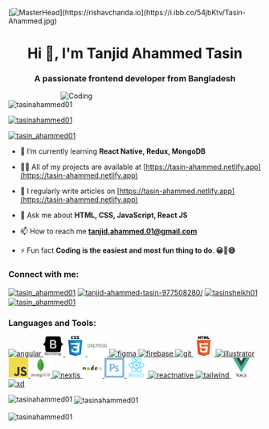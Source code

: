[![MasterHead]([https://1.bp.blogspot.com/-7A4WynwLsM...)](https://rishavchanda.io](https://i.ibb.co/54jbKtv/Tasin-Ahammed.jpg)
<h1 align="center">Hi 👋, I'm Tanjid Ahammed Tasin</h1>
<h3 align="center">A passionate frontend developer from Bangladesh</h3>
<img align="right" alt="Coding" width="400" src="[https://cdn.dribbble.com/users/116207...](https://i.pinimg.com/originals/81/17/8b/81178b47a8598f0c81c4799f2cdd4057.gif)">

<p align="left"> <img src="https://komarev.com/ghpvc/?username=tasinahammed01&label=Profile%20views&color=0e75b6&style=flat" alt="tasinahammed01" /> </p>

<p align="left"> <a href="https://github.com/ryo-ma/github-profile-trophy"><img src="https://github-profile-trophy.vercel.app/?username=tasinahammed01" alt="tasinahammed01" /></a> </p>

<p align="left"> <a href="https://twitter.com/tasin_ahammed01" target="blank"><img src="https://img.shields.io/twitter/follow/tasin_ahammed01?logo=twitter&style=for-the-badge" alt="tasin_ahammed01" /></a> </p>

- 🌱 I’m currently learning **React Native, Redux, MongoDB**

- 👨‍💻 All of my projects are available at [https://tasin-ahammed.netlify.app](https://tasin-ahammed.netlify.app)

- 📝 I regularly write articles on [https://tasin-ahammed.netlify.app](https://tasin-ahammed.netlify.app)

- 💬 Ask me about **HTML, CSS, JavaScript, React JS**

- 📫 How to reach me **tanjid.ahammed.01@gmail.com**

- ⚡ Fun fact **Coding is the easiest and most fun thing to do. 😀🤣😄**

<h3 align="left">Connect with me:</h3>
<p align="left">
<a href="https://twitter.com/tasin_ahammed01" target="blank"><img align="center" src="https://raw.githubusercontent.com/rahuldkjain/github-profile-readme-generator/master/src/images/icons/Social/twitter.svg" alt="tasin_ahammed01" height="30" width="40" /></a>
<a href="https://linkedin.com/in/tanjid-ahammed-tasin-977508280/" target="blank"><img align="center" src="https://raw.githubusercontent.com/rahuldkjain/github-profile-readme-generator/master/src/images/icons/Social/linked-in-alt.svg" alt="tanjid-ahammed-tasin-977508280/" height="30" width="40" /></a>
<a href="https://fb.com/tasinsheikh01" target="blank"><img align="center" src="https://raw.githubusercontent.com/rahuldkjain/github-profile-readme-generator/master/src/images/icons/Social/facebook.svg" alt="tasinsheikh01" height="30" width="40" /></a>
<a href="https://instagram.com/tasin_ahammed01" target="blank"><img align="center" src="https://raw.githubusercontent.com/rahuldkjain/github-profile-readme-generator/master/src/images/icons/Social/instagram.svg" alt="tasin_ahammed01" height="30" width="40" /></a>
</p>

<h3 align="left">Languages and Tools:</h3>
<p align="left"> <a href="https://angular.io" target="_blank" rel="noreferrer"> <img src="https://angular.io/assets/images/logos/angular/angular.svg" alt="angular" width="40" height="40"/> </a> <a href="https://getbootstrap.com" target="_blank" rel="noreferrer"> <img src="https://raw.githubusercontent.com/devicons/devicon/master/icons/bootstrap/bootstrap-plain-wordmark.svg" alt="bootstrap" width="40" height="40"/> </a> <a href="https://www.w3schools.com/css/" target="_blank" rel="noreferrer"> <img src="https://raw.githubusercontent.com/devicons/devicon/master/icons/css3/css3-original-wordmark.svg" alt="css3" width="40" height="40"/> </a> <a href="https://expressjs.com" target="_blank" rel="noreferrer"> <img src="https://raw.githubusercontent.com/devicons/devicon/master/icons/express/express-original-wordmark.svg" alt="express" width="40" height="40"/> </a> <a href="https://www.figma.com/" target="_blank" rel="noreferrer"> <img src="https://www.vectorlogo.zone/logos/figma/figma-icon.svg" alt="figma" width="40" height="40"/> </a> <a href="https://firebase.google.com/" target="_blank" rel="noreferrer"> <img src="https://www.vectorlogo.zone/logos/firebase/firebase-icon.svg" alt="firebase" width="40" height="40"/> </a> <a href="https://git-scm.com/" target="_blank" rel="noreferrer"> <img src="https://www.vectorlogo.zone/logos/git-scm/git-scm-icon.svg" alt="git" width="40" height="40"/> </a> <a href="https://www.w3.org/html/" target="_blank" rel="noreferrer"> <img src="https://raw.githubusercontent.com/devicons/devicon/master/icons/html5/html5-original-wordmark.svg" alt="html5" width="40" height="40"/> </a> <a href="https://www.adobe.com/in/products/illustrator.html" target="_blank" rel="noreferrer"> <img src="https://www.vectorlogo.zone/logos/adobe_illustrator/adobe_illustrator-icon.svg" alt="illustrator" width="40" height="40"/> </a> <a href="https://developer.mozilla.org/en-US/docs/Web/JavaScript" target="_blank" rel="noreferrer"> <img src="https://raw.githubusercontent.com/devicons/devicon/master/icons/javascript/javascript-original.svg" alt="javascript" width="40" height="40"/> </a> <a href="https://www.mongodb.com/" target="_blank" rel="noreferrer"> <img src="https://raw.githubusercontent.com/devicons/devicon/master/icons/mongodb/mongodb-original-wordmark.svg" alt="mongodb" width="40" height="40"/> </a> <a href="https://nextjs.org/" target="_blank" rel="noreferrer"> <img src="https://cdn.worldvectorlogo.com/logos/nextjs-2.svg" alt="nextjs" width="40" height="40"/> </a> <a href="https://nodejs.org" target="_blank" rel="noreferrer"> <img src="https://raw.githubusercontent.com/devicons/devicon/master/icons/nodejs/nodejs-original-wordmark.svg" alt="nodejs" width="40" height="40"/> </a> <a href="https://www.photoshop.com/en" target="_blank" rel="noreferrer"> <img src="https://raw.githubusercontent.com/devicons/devicon/master/icons/photoshop/photoshop-line.svg" alt="photoshop" width="40" height="40"/> </a> <a href="https://reactjs.org/" target="_blank" rel="noreferrer"> <img src="https://raw.githubusercontent.com/devicons/devicon/master/icons/react/react-original-wordmark.svg" alt="react" width="40" height="40"/> </a> <a href="https://reactnative.dev/" target="_blank" rel="noreferrer"> <img src="https://reactnative.dev/img/header_logo.svg" alt="reactnative" width="40" height="40"/> </a> <a href="https://tailwindcss.com/" target="_blank" rel="noreferrer"> <img src="https://www.vectorlogo.zone/logos/tailwindcss/tailwindcss-icon.svg" alt="tailwind" width="40" height="40"/> </a> <a href="https://vuejs.org/" target="_blank" rel="noreferrer"> <img src="https://raw.githubusercontent.com/devicons/devicon/master/icons/vuejs/vuejs-original-wordmark.svg" alt="vuejs" width="40" height="40"/> </a> <a href="https://www.adobe.com/products/xd.html" target="_blank" rel="noreferrer"> <img src="https://cdn.worldvectorlogo.com/logos/adobe-xd.svg" alt="xd" width="40" height="40"/> </a> </p>

<p><img align="left" src="https://github-readme-stats.vercel.app/api/top-langs?username=tasinahammed01&show_icons=true&locale=en&layout=compact" alt="tasinahammed01" /></p>

<p>&nbsp;<img align="center" src="https://github-readme-stats.vercel.app/api?username=tasinahammed01&show_icons=true&locale=en" alt="tasinahammed01" /></p>

<p><img align="center" src="https://github-readme-streak-stats.herokuapp.com/?user=tasinahammed01&" alt="tasinahammed01" /></p>
